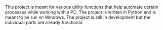 This project is meant for various utility functions that help automate certain processes while working with a PC. The project is written in Python and is meant to be run on Windows. The project is still in development but the individual parts are already functional.